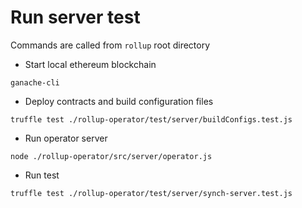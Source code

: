 # Run server test
Commands are called from `rollup` root directory

- Start local ethereum blockchain

`ganache-cli`

- Deploy contracts and build configuration files

`truffle test ./rollup-operator/test/server/buildConfigs.test.js`

- Run operator server

`node ./rollup-operator/src/server/operator.js`

- Run test

`truffle test ./rollup-operator/test/server/synch-server.test.js`